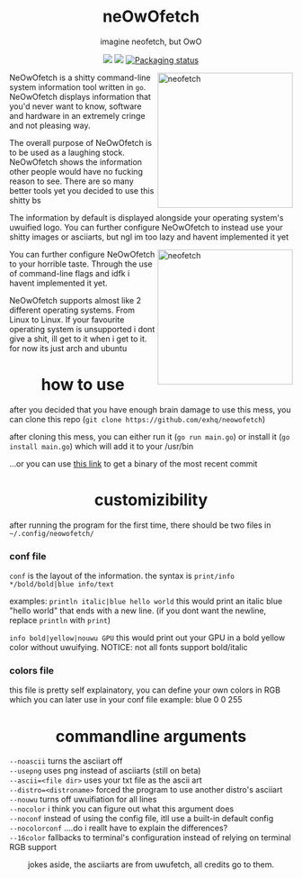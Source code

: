 <h1 align="center">neOwOfetch</h1> <p align="center">imagine neofetch, but OwO
<p align="center">
<a href="./LICENSE"><img src="https://cdn.discordapp.com/attachments/832652653292027904/1022794924078415932/idfk.png"></a>
<a href="https://github.com/dylanaraps/neofetch/releases"><img src="https://cdn.discordapp.com/attachments/832652653292027904/1022794924439113808/neoowowoowow.png"></a>
<a href="https://repology.org/metapackage/neofetch"><img src="https://cdn.discordapp.com/attachments/832652653292027904/1022794924783050782/bruh.png" alt="Packaging status"></a>
</p>

<img src="https://cdn.discordapp.com/attachments/917977729322872853/1022796282198237254/2022-09-23_12-36.png" alt="neofetch" align="right" height="240px">

NeOwOfetch is a shitty command-line system information tool written in `go`. NeOwOfetch displays information that you'd never want to know, software and hardware in an extremely cringe and not pleasing way.

The overall purpose of NeOwOfetch is to be used as a laughing stock. NeOwOfetch shows the information other people would have no fucking reason to see. There are so many better tools yet you decided to use this shitty bs

The information by default is displayed alongside your operating system's uwuified logo. You can further configure NeOwOfetch to instead use your shitty images or asciiarts, but ngl im too lazy and havent implemented it yet

<img src="https://cdn.discordapp.com/attachments/917977729322872853/1022797099248656445/2022-09-23_12-40.png" alt="neofetch" align="right" height="240px">

You can further configure NeOwOfetch to your horrible taste. Through the use of command-line flags and idfk i havent implemented it yet.

NeOwOfetch supports almost like 2 different operating systems. From Linux to Linux. If your favourite operating system is unsupported i dont give a shit, ill get to it when i get to it. for now its just arch and ubuntu

<h1 align="center">how to use</h1>

after you decided that you have enough brain damage to use this mess, you can clone this repo (`git clone https://github.com/exhq/neowofetch`)

after cloning this mess, you can either run it (`go run main.go`) or install it (`go install main.go`) which will add it to your /usr/bin

...or you can use <a href="https://nightly.link/exhq/neOwOfetch/workflows/build/main/artifact.zip"> this link</a> to get a binary of the most recent commit

<h1 align="center">customizibility</h1>

after running the program for the first time, there should be two files in `~/.config/neowofetch/`

### conf file

`conf` is the layout of the information.
the syntax is `print/info */bold/bold|blue info/text`

examples:
`println italic|blue hello world` this would print an italic blue "hello world" that ends with a new line. (if you dont want the newline, replace `println` with `print`)

`info bold|yellow|nouwu GPU` this would print out your GPU in a bold yellow color without uwuifying. NOTICE: not all fonts support bold/italic

### colors file

this file is pretty self explainatory, you can define your own colors in RGB which you can later use in your conf file
example:
blue 0 0 255

<h1 align="center">commandline arguments</h1>

`--noascii` turns the asciiart off  
`--usepng` uses png instead of asciiarts (still on beta)  
`--ascii=<file dir>` uses your txt file as the ascii art  
`--distro=<distroname>` forced the program to use another distro's asciiart  
`--nouwu` turns off uwuifiation for all lines  
`--nocolor` i think you can figure out what this argument does  
`--noconf` instead of using the config file, itll use a built-in default config  
`--nocolorconf` ....do i reallt have to explain the differences?  
`--16color` fallbacks to terminal's configuration instead of relying on terminal RGB support

<p align="center">jokes aside, the asciiarts are from uwufetch, all credits go to them.</p>

